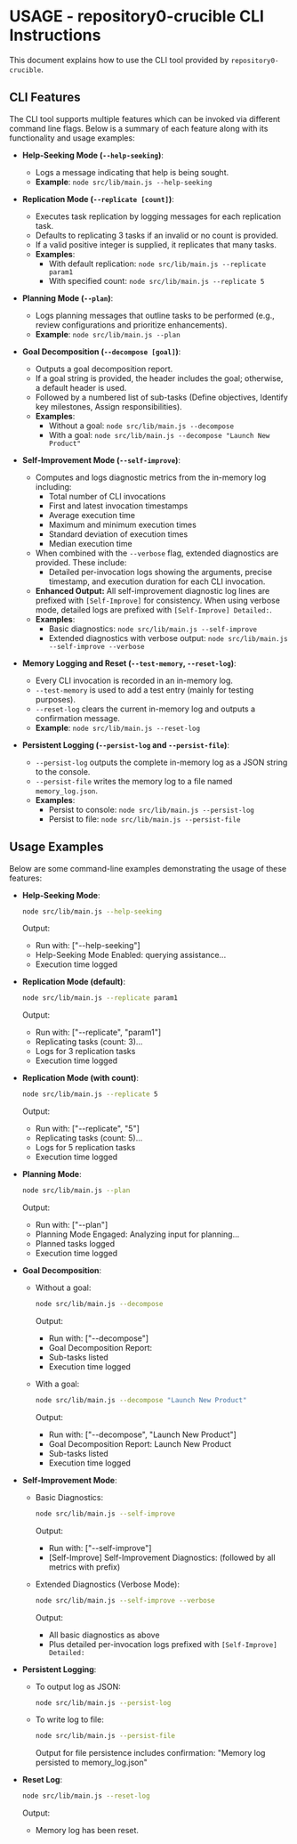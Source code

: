 # USAGE - repository0-crucible CLI Instructions

This document explains how to use the CLI tool provided by `repository0-crucible`.

## CLI Features

The CLI tool supports multiple features which can be invoked via different command line flags. Below is a summary of each feature along with its functionality and usage examples:

- **Help-Seeking Mode (`--help-seeking`)**:
  - Logs a message indicating that help is being sought.
  - **Example**: `node src/lib/main.js --help-seeking`

- **Replication Mode (`--replicate [count]`)**:
  - Executes task replication by logging messages for each replication task.
  - Defaults to replicating 3 tasks if an invalid or no count is provided.
  - If a valid positive integer is supplied, it replicates that many tasks.
  - **Examples**:
    - With default replication: `node src/lib/main.js --replicate param1`
    - With specified count: `node src/lib/main.js --replicate 5`

- **Planning Mode (`--plan`)**:
  - Logs planning messages that outline tasks to be performed (e.g., review configurations and prioritize enhancements).
  - **Example**: `node src/lib/main.js --plan`

- **Goal Decomposition (`--decompose [goal]`)**:
  - Outputs a goal decomposition report.
  - If a goal string is provided, the header includes the goal; otherwise, a default header is used.
  - Followed by a numbered list of sub-tasks (Define objectives, Identify key milestones, Assign responsibilities).
  - **Examples**:
    - Without a goal: `node src/lib/main.js --decompose`
    - With a goal: `node src/lib/main.js --decompose "Launch New Product"`

- **Self-Improvement Mode (`--self-improve`)**:
  - Computes and logs diagnostic metrics from the in-memory log including:
    - Total number of CLI invocations
    - First and latest invocation timestamps
    - Average execution time
    - Maximum and minimum execution times
    - Standard deviation of execution times
    - Median execution time
  - When combined with the `--verbose` flag, extended diagnostics are provided. These include:
    - Detailed per-invocation logs showing the arguments, precise timestamp, and execution duration for each CLI invocation.
  - **Enhanced Output:** All self-improvement diagnostic log lines are prefixed with `[Self-Improve]` for consistency. When using verbose mode, detailed logs are prefixed with `[Self-Improve] Detailed:`.
  - **Examples**:
    - Basic diagnostics: `node src/lib/main.js --self-improve`
    - Extended diagnostics with verbose output: `node src/lib/main.js --self-improve --verbose`

- **Memory Logging and Reset (`--test-memory`, `--reset-log`)**:
  - Every CLI invocation is recorded in an in-memory log.
  - `--test-memory` is used to add a test entry (mainly for testing purposes).
  - `--reset-log` clears the current in-memory log and outputs a confirmation message.
  - **Example**: `node src/lib/main.js --reset-log`

- **Persistent Logging (`--persist-log` and `--persist-file`)**:
  - `--persist-log` outputs the complete in-memory log as a JSON string to the console.
  - `--persist-file` writes the memory log to a file named `memory_log.json`.
  - **Examples**:
    - Persist to console: `node src/lib/main.js --persist-log`
    - Persist to file: `node src/lib/main.js --persist-file`

## Usage Examples

Below are some command-line examples demonstrating the usage of these features:

- **Help-Seeking Mode**:
  ```bash
  node src/lib/main.js --help-seeking
  ```
  Output:
  - Run with: ["--help-seeking"]
  - Help-Seeking Mode Enabled: querying assistance...
  - Execution time logged

- **Replication Mode (default)**:
  ```bash
  node src/lib/main.js --replicate param1
  ```
  Output:
  - Run with: ["--replicate", "param1"]
  - Replicating tasks (count: 3)...
  - Logs for 3 replication tasks
  - Execution time logged

- **Replication Mode (with count)**:
  ```bash
  node src/lib/main.js --replicate 5
  ```
  Output:
  - Run with: ["--replicate", "5"]
  - Replicating tasks (count: 5)...
  - Logs for 5 replication tasks
  - Execution time logged

- **Planning Mode**:
  ```bash
  node src/lib/main.js --plan
  ```
  Output:
  - Run with: ["--plan"]
  - Planning Mode Engaged: Analyzing input for planning...
  - Planned tasks logged
  - Execution time logged

- **Goal Decomposition**:
  - Without a goal:
    ```bash
    node src/lib/main.js --decompose
    ```
    Output:
    - Run with: ["--decompose"]
    - Goal Decomposition Report:
    - Sub-tasks listed
    - Execution time logged

  - With a goal:
    ```bash
    node src/lib/main.js --decompose "Launch New Product"
    ```
    Output:
    - Run with: ["--decompose", "Launch New Product"]
    - Goal Decomposition Report: Launch New Product
    - Sub-tasks listed
    - Execution time logged

- **Self-Improvement Mode**:
  - Basic Diagnostics:
    ```bash
    node src/lib/main.js --self-improve
    ```
    Output:
    - Run with: ["--self-improve"]
    - [Self-Improve] Self-Improvement Diagnostics: (followed by all metrics with prefix)

  - Extended Diagnostics (Verbose Mode):
    ```bash
    node src/lib/main.js --self-improve --verbose
    ```
    Output:
    - All basic diagnostics as above
    - Plus detailed per-invocation logs prefixed with `[Self-Improve] Detailed:`

- **Persistent Logging**:
  - To output log as JSON:
    ```bash
    node src/lib/main.js --persist-log
    ```
  - To write log to file:
    ```bash
    node src/lib/main.js --persist-file
    ```
    Output for file persistence includes confirmation: "Memory log persisted to memory_log.json"

- **Reset Log**:
  ```bash
  node src/lib/main.js --reset-log
  ```
  Output:
  - Memory log has been reset.
